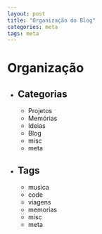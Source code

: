 ```yaml
---
layout: post
title: "Organização do Blog"
categories: meta
tags: meta
---
```


# Organização

* ## Categorias
    * Projetos
    * Memórias
    * Ideias
    * Blog
    * misc
    * meta


*  ## Tags
   *  musica
   *  code
   *  viagens
   *  memorias
   *  misc
   *  meta

<!-- Codigos Uteis: -->
<!-- <iframe style="border-radius:12px" src="https://open.spotify.com/embed/track/7qEKqBCD2vE5vIBsrUitpD?utm_source=generator&theme=0" width="100%" height="152" frameBorder="0" allowfullscreen="" allow="autoplay; clipboard-write; encrypted-media; fullscreen; picture-in-picture" loading="lazy"></iframe> -->


<!-- ![banana gigante](https://static.ndmais.com.br/2023/02/banana-2-800x798.jpg)
_Meu almoço de hoje._ -->